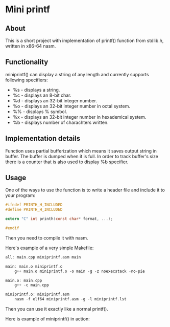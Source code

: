 # Mini printf

## About

This is a short project with implementation of printf() function from stdlib.h, written in x86-64 nasm. 

## Functionality 
miniprintf() can display a string of any length and currently supports following specifiers:

- %s - displays a string.
- %c - displays an 8-bit char.
- %d - displays an 32-bit integer number.
- %o - displays an 32-bit integer number in octal system.
- %% - displays % symbol.
- %x - displays an 32-bit integer number in hexademical system.
- %b - displays number of charachters written.

## Implementation details
Function uses partial bufferization which means it saves output string in buffer. The buffer is dumped when it is full. In order to track buffer's size there is a counter that is also used to display %b specifier.




## Usage
One of the ways to use the function is to write a header file and include it to your program: 

```c
#ifndef PRINTH_H_INCLUDED
#define PRINTH_H_INCLUDED

extern "C" int printh(const char* format, ...);

#endif
```

Then you need to compile it with nasm. 

Here's example of a very simple Makefile:

```c
all: main.cpp miniprintf.asm main

main: main.o miniprintf.o
	g++ main.o miniprintf.o -o main -g -z noexecstack -no-pie

main.o: main.cpp
	g++ -c main.cpp

miniprintf.o: miniprintf.asm
	nasm -f elf64 miniprintf.asm -g -l miniprintf.lst
```

Then you can use it exactly like a normal printf().

Here is example of miniprintf() in action:
